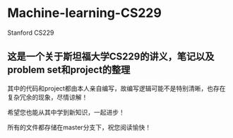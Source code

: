 # Machine-learning-CS229
Stanford CS229
## 这是一个关于斯坦福大学CS229的讲义，笔记以及problem set和project的整理

  其中的代码和project都由本人亲自编写，故编写逻辑可能不是特别清晰，也存在复杂冗余的现象，尽情谅解！
  
  希望您也能从其中学到新知识，一起进步！

  所有的文件都存储在master分支下，祝您阅读愉快！
